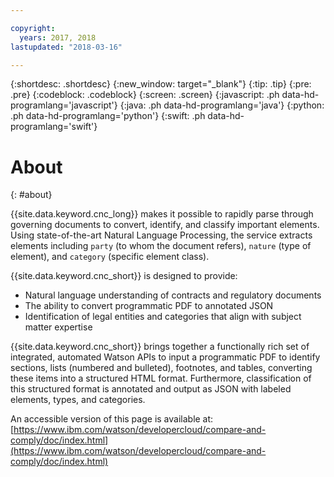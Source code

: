 ```yaml
---

copyright:
  years: 2017, 2018
lastupdated: "2018-03-16"

---
```


{:shortdesc: .shortdesc}
{:new_window: target="_blank"}
{:tip: .tip}
{:pre: .pre}
{:codeblock: .codeblock}
{:screen: .screen}
{:javascript: .ph data-hd-programlang='javascript'}
{:java: .ph data-hd-programlang='java'}
{:python: .ph data-hd-programlang='python'}
{:swift: .ph data-hd-programlang='swift'}

# About
{: #about}

{{site.data.keyword.cnc_long}} makes it possible to rapidly parse through governing documents to convert, identify, and classify important elements. Using state-of-the-art Natural Language Processing, the service extracts elements including `party` (to whom the document refers), `nature` (type of element), and `category` (specific element class).

{{site.data.keyword.cnc_short}} is designed to provide:

 - Natural language understanding of contracts and regulatory documents
 - The ability to convert programmatic PDF to annotated JSON
 - Identification of legal entities and categories that align with subject matter expertise

{{site.data.keyword.cnc_short}} brings together a functionally rich set of integrated, automated Watson APIs to input a programmatic PDF to identify sections, lists (numbered and bulleted), footnotes, and tables, converting these items into a structured HTML format. Furthermore, classification of this structured format is annotated and output as JSON with labeled elements, types, and categories.

An accessible version of this page is available at: [https://www.ibm.com/watson/developercloud/compare-and-comply/doc/index.html](https://www.ibm.com/watson/developercloud/compare-and-comply/doc/index.html)